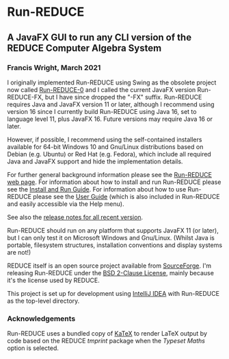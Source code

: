 # Run-REDUCE

## A JavaFX GUI to run any CLI version of the REDUCE Computer Algebra System

### Francis Wright, March 2021

I originally implemented Run-REDUCE using Swing as the obsolete
project now called
[Run-REDUCE-0](https://fjwright.github.io/Run-REDUCE-0/) and I called
the current JavaFX version Run-REDUCE-FX, but I have since dropped the
"-FX" suffix.  Run-REDUCE requires Java and JavaFX version 11 or
later, although I recommend using version 16 since I currently build
Run-REDUCE using Java 16, set to language level 11, plus JavaFX 16.
Future versions may require Java 16 or later.

However, if possible, I recommend using the self-contained installers
available for 64-bit Windows 10 and Gnu/Linux distributions based on
Debian (e.g. Ubuntu) or Red Hat (e.g. Fedora), which include all
required Java and JavaFX support and hide the implementation details.

For further general background information please see the [Run-REDUCE
web page](https://fjwright.github.io/Run-REDUCE/).  For information
about how to install and run Run-REDUCE please see the [Install and
Run Guide](https://fjwright.github.io/Run-REDUCE/InstallAndRun.html).
For information about how to use Run-REDUCE please see the [User
Guide](https://fjwright.github.io/Run-REDUCE/UserGuide.html) (which is
also included in Run-REDUCE and easily accessible via the Help menu).

See also the [release notes for all recent
version](https://github.com/fjwright/Run-REDUCE/releases).

Run-REDUCE should run on any platform that supports JavaFX 11 (or
later), but I can only test it on Microsoft Windows and Gnu/Linux.
(Whilst Java is portable, filesystem structures, installation
conventions and display systems are not!)

REDUCE itself is an open source project available from
[SourceForge](https://sourceforge.net/projects/reduce-algebra/).  I'm
releasing Run-REDUCE under the [BSD 2-Clause License](LICENSE), mainly
because it's the license used by REDUCE.

This project is set up for development using [IntelliJ
IDEA](https://www.jetbrains.com/idea/) with Run-REDUCE as the
top-level directory.


### Acknowledgements

Run-REDUCE uses a bundled copy of [KaTeX](https://katex.org) to render
LaTeX output by code based on the REDUCE *tmprint* package when the
*Typeset Maths* option is selected.
